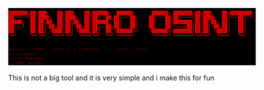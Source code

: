 <img src="https://github.com/Gfx1800/Finn-O5int/blob/main/Screenshot%20from%202025-02-02%2019-28-24.png?raw=true">
<p>This is not a big tool and it is very simple and i make this for fun </p>

